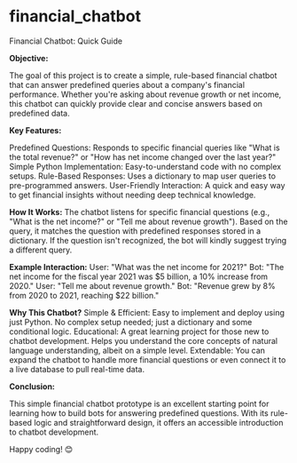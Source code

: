 # financial_chatbot
Financial Chatbot: Quick Guide

**Objective:**

The goal of this project is to create a simple, rule-based financial chatbot that can answer predefined queries about a company's financial performance. Whether you're asking about revenue growth or net income, this chatbot can quickly provide clear and concise answers based on predefined data.

**Key Features:**

Predefined Questions: Responds to specific financial queries like "What is the total revenue?" or "How has net income changed over the last year?"
Simple Python Implementation: Easy-to-understand code with no complex setups.
Rule-Based Responses: Uses a dictionary to map user queries to pre-programmed answers.
User-Friendly Interaction: A quick and easy way to get financial insights without needing deep technical knowledge.

**How It Works:**
The chatbot listens for specific financial questions (e.g., "What is the net income?" or "Tell me about revenue growth").
Based on the query, it matches the question with predefined responses stored in a dictionary.
If the question isn't recognized, the bot will kindly suggest trying a different query.

**Example Interaction:**
User: "What was the net income for 2021?"
Bot: "The net income for the fiscal year 2021 was $5 billion, a 10% increase from 2020."
User: "Tell me about revenue growth."
Bot: "Revenue grew by 8% from 2020 to 2021, reaching $22 billion."

**Why This Chatbot?**
Simple & Efficient:
Easy to implement and deploy using just Python.
No complex setup needed; just a dictionary and some conditional logic.
Educational:
A great learning project for those new to chatbot development.
Helps you understand the core concepts of natural language understanding, albeit on a simple level.
Extendable:
You can expand the chatbot to handle more financial questions or even connect it to a live database to pull real-time data.

**Conclusion:**

This simple financial chatbot prototype is an excellent starting point for learning how to build bots for answering predefined questions. With its rule-based logic and straightforward design, it offers an accessible introduction to chatbot development.

Happy coding! 😊

